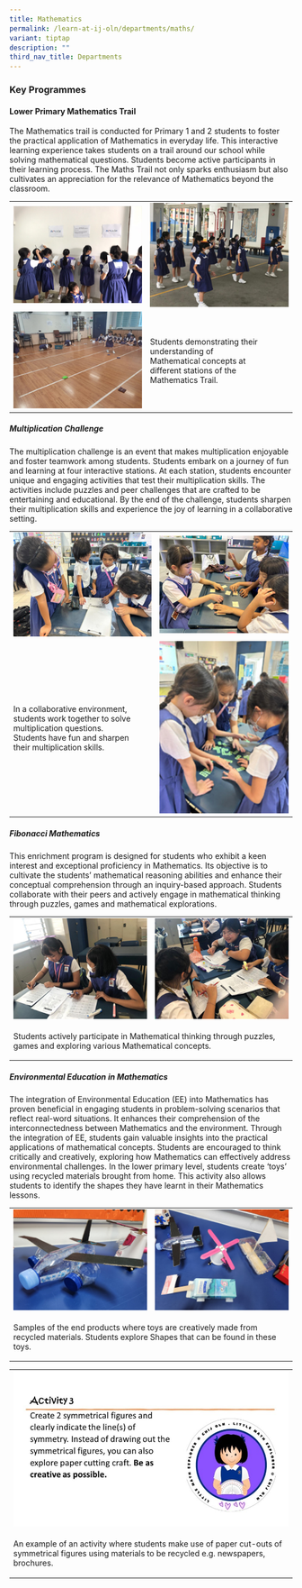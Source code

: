 ```yaml
---
title: Mathematics
permalink: /learn-at-ij-oln/departments/maths/
variant: tiptap
description: ""
third_nav_title: Departments
---
```

<h3>Key Programmes</h3><h4>Lower Primary Mathematics Trail</h4><p>The Mathematics trail is conducted for Primary 1 and 2 students to foster the practical application of Mathematics in everyday life. This interactive learning experience takes students on a trail around our school while solving mathematical questions. Students become active participants in their learning process. The Maths Trail not only sparks enthusiasm but also cultivates an appreciation for the relevance of Mathematics beyond the classroom.</p><table><tbody><tr><td rowspan="1" colspan="1"><div class="isomer-image-wrapper"><img height="auto" width="100%" src="/images/Depts/Maths/LowerPrimaryMathsTrail1_w.jpg"></div></td><td rowspan="1" colspan="1"><div class="isomer-image-wrapper"><img height="auto" width="100%" src="/images/Depts/Maths/LowerPrimaryMathsTrail2_w.jpg"></div></td></tr><tr><td rowspan="1" colspan="1"><div class="isomer-image-wrapper"><img height="auto" width="100%" src="/images/Depts/Maths/LowerPrimaryMathsTrail3_w.jpg"></div></td><td rowspan="1" colspan="1"><p>Students demonstrating their <br>understanding of <br>Mathematical concepts at <br>different stations of the <br>Mathematics Trail.</p></td></tr></tbody></table><h5>Multiplication Challenge</h5><p>The multiplication challenge is an event that makes multiplication enjoyable and foster teamwork among students. Students embark on a journey of fun and learning at four interactive stations. At each station, students encounter unique and engaging activities that test their multiplication skills. The activities include puzzles and peer challenges that are crafted to be entertaining and educational. By the end of the challenge, students sharpen their multiplication skills and experience the joy of learning in a collaborative setting.</p><table><tbody><tr><td rowspan="1" colspan="1"><div class="isomer-image-wrapper"><img height="auto" width="100%" src="/images/Depts/Maths/MultiplicationChallenge3_w.jpg"></div></td><td rowspan="1" colspan="1"><div class="isomer-image-wrapper"><img height="auto" width="100%" src="/images/Depts/Maths/MultiplicationChallenge1_w.jpg"></div></td></tr><tr><td rowspan="1" colspan="1"><p>In a collaborative environment, <br>students work together to solve<br>multiplication questions. <br>Students have fun and sharpen <br>their multiplication skills.</p></td><td rowspan="1" colspan="1"><div class="isomer-image-wrapper"><img height="auto" width="100%" src="/images/Depts/Maths/MultiplicationChallenge2_w.jpg"></div></td></tr></tbody></table><h5>Fibonacci Mathematics</h5><p>This enrichment program is designed for students who exhibit a keen interest and exceptional proficiency in Mathematics. Its objective is to cultivate the students’ mathematical reasoning abilities and enhance their conceptual comprehension through an inquiry-based approach. Students collaborate with their peers and actively engage in mathematical thinking through puzzles, games and mathematical explorations.</p><table><tbody><tr><td rowspan="1" colspan="1"><div class="isomer-image-wrapper"><img height="auto" width="100%" src="/images/Depts/Maths/Fibonacci2_w.jpg"></div></td><td rowspan="1" colspan="1"><div class="isomer-image-wrapper"><img height="auto" width="100%" src="/images/Depts/Maths/Fibonacci1_w.jpg"></div></td></tr><tr><td rowspan="1" colspan="2"><p>Students actively participate in Mathematical thinking through puzzles, games and exploring various Mathematical concepts.</p></td></tr></tbody></table><h5>Environmental Education in Mathematics</h5><p>The integration of Environmental Education (EE) into Mathematics has proven beneficial in engaging students in problem-solving scenarios that reflect real-word situations. It enhances their comprehension of the interconnectedness between Mathematics and the environment. Through the integration of EE, students gain valuable insights into the practical applications of mathematical concepts. Students are encouraged to think critically and creatively, exploring how Mathematics can effectively address environmental challenges. In the lower primary level, students create ‘toys’ using recycled materials brought from home. This activity also allows students to identify the shapes they have learnt in their Mathematics lessons.</p><table><tbody><tr><td rowspan="1" colspan="1"><div class="isomer-image-wrapper"><img height="auto" width="100%" src="/images/Depts/Maths/EEinMaths3_w.jpeg"></div></td><td rowspan="1" colspan="1"><div class="isomer-image-wrapper"><img height="auto" width="100%" src="/images/Depts/Maths/EEinMaths2_w.jpeg"></div></td></tr><tr><td rowspan="1" colspan="2"><p>Samples of the end products where toys are creatively made from recycled materials. Students explore Shapes that can be found in these toys.</p></td></tr></tbody></table><table><tbody><tr><td rowspan="1" colspan="1"><div class="isomer-image-wrapper"><img height="auto" width="100%" src="/images/Depts/Maths/Acty3_w.jpg"></div></td></tr><tr><td rowspan="1" colspan="1"><p>An example of an activity where students make use of paper cut-outs of symmetrical figures using materials to be recycled e.g. newspapers, brochures.</p></td></tr></tbody></table><p></p>